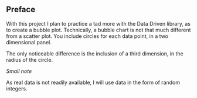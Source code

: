 <!-- Link to the working pen right here -->

## Preface

With this project I plan to practice a tad more with the Data Driven library, as to create a bubble plot. Technically, a bubble chart is not that much different from a scatter plot. You include circles for each data point, in a two dimensional panel.

The only noticeable difference is the inclusion of a third dimension, in the radius of the circle.

_Small note_

As real data is not readily available, I will use data in the form of random integers.
